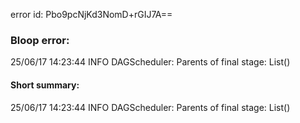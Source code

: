 error id: Pbo9pcNjKd3NomD+rGIJ7A==
### Bloop error:

25/06/17 14:23:44 INFO DAGScheduler: Parents of final stage: List()
#### Short summary: 

25/06/17 14:23:44 INFO DAGScheduler: Parents of final stage: List()